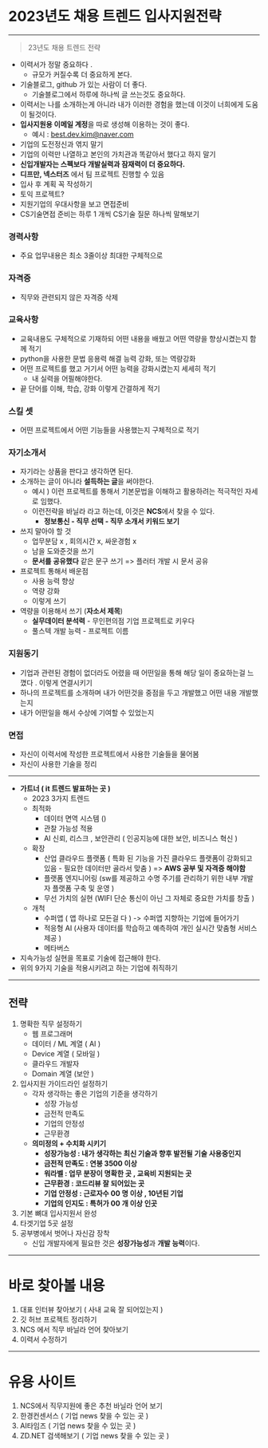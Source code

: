 # 2023년도 채용 트렌드 입사지원전략 

---

>23년도 채용 트렌드 전략 

- 이력서가 정말 중요하다 . 
  - 규모가 커질수록 더 중요하게 본다. 
- 기술블로그, github 가 있는 사람이 더 좋다. 
  - 기술블로그에서 하루에 하나씩 글 쓰는것도 중요하다. 
- 이력서는 나를 소개하는게 아니라 내가 이러한 경험을 했는데 이것이 너희에게 도움이 될것이다. 
- **입사지원용 이메일 계정**을 따로 생성해 이용하는 것이 좋다. 
  - 예시 : best.dev.kim@naver.com 
- 기업의 도전정신과 엮지 말기 
- 기업의 이력만 나열하고 본인의 가치관과 똑같아서 했다고 하지 말기 
- **신입개발자는 스펙보다 개발실력과 잠재력이 더 중요하다.** 
- **디프만, 넥스터즈** 에서 팀 프로젝트 진행할 수 있음 
- 입사 후 계획 꼭 작성하기 
- 토익 프로젝트?
- 지원기업의 우대사항을 보고 면접준비 
- CS기술면접 준비는 하루 1 개씩 CS기술 질문 하나씩 말해보기 

### 경력사항

- 주요 업무내용은 최소 3줄이상 최대한 구체적으로 

### 자격증

- 직무와 관련되지 않은 자격증 삭제 

### 교육사항

- 교육내용도 구체적으로 기재하되 어떤 내용을 배웠고 어떤 역량을 향상시켰는지 함께 적기 
- python을 사용한 문법 응용력 해결 능력 강화, 또는 역량강화 
- 어떤 프로젝트를 했고 거기서 어떤 능력을 강화시켰는지 세세히 적기 
  - 내 실력을 어필해야한다. 
- 끝 단어를 이해, 학습, 강화 이렇게 간결하게 적기 

### 스킬 셋 

- 어떤 프로젝트에서  어떤 기능들을 사용했는지 구체적으로 적기 

### 자기소개서

- 자기라는 상품을 판다고 생각하면 된다. 
- 소개하는 글이 아니라 **설득하는 글**을 써야한다. 
  - 예시 ) 이런 프로젝트를 통해서 기본문법을 이해하고 활용하려는 적극적인 자세로 임했다. 
  - 이런전략을 바닐라 라고 하는데, 이것은 **NCS**에서 찾을 수 있다. 
    - **정보통신 - 직무 선택 - 직무 소개서 키워드 보기** 
- 쓰지 말아야 할 것 
  - 업무분담 x , 회의시간 x, 싸운경험 x 
  - 남을 도와준것을 쓰기 
  - **문서를 공유했다** 같은 문구 쓰기 => 플러터 개발 시 문서 공유 
- 프로젝트 통해서 배운점
  - 사용 능력 향상
  - 역량 강화 
  - 이렇게 쓰기 
- 역량을 이용해서 쓰기 (**자소서 제목**)
  - **실무데이터 분석력** - 무인편의점 기업 프로젝트로 키우다 
  - 풀스텍 개발 능력 - 프로젝트 이름

### 지원동기 

- 기업과 관련된 경험이 없더라도 어렸을 때 어떤일을 통해 해당 일이 중요하는걸 느꼈다 . 이렇게 연결시키기 
- 하나의 프로젝트를 소개하며 내가 어떤것을 중점을 두고 개발했고 어떤 내용 개발했는지 
- 내가 어떤일을 해서 수상에 기여할 수 있었는지 

### 면접 

- 자신이 이력서에 작성한 프로젝트에서 사용한 기술들을 물어봄 
- 자신이 사용한 기술을 정리 

---

- **가트너 ( it 트렌드 발표하는 곳 )**
  - 2023 3가지 트렌드 
  - 최적화
    - 데이터 면역 시스템 ()
    - 관찰 가능성 적용
    - AI 신뢰, 리스크 , 보안관리 ( 인공지능에 대한 보안, 비즈니스 혁신 )
  - 확장
    - 산업 클라우드 플랫폼 ( 특화 된 기능을 가진 클라우드 플랫폼이 강화되고 있음 - 필요한 데이터만 골라서 맞춤 ) => **AWS 공부 및 자격증 해야함** 
    - 플랫폼 엔지니어링 (sw를 제공하고 수명 주기를 관리하기 위한 내부 개발자 플랫폼 구축 및 운영 )
    - 무선 가치의 실현 (WIFI 단순 통신이 아닌 그 자체로 중요한 가치를 창출 )
  - 개척
    - 수퍼앱 ( 앱 하나로 모든걸 다 ) -> 수퍼앱 지향하는 기업에 들어가기 
    - 적응형 AI (사용자 데이터를 학습하고 예측하여 개인 실시간 맞춤형 서비스 제공 )
    - 메타버스 
- 지속가능성 실현을 목표로 기술에 접근해야 한다. 
- 위의 9가지 기술을 적용시키려고 하는 기업에 취직하기 

---

## 전략

1. 명확한 직무 설정하기
   - 웹 프로그래머
   - 데이터 / ML 계열 ( AI )
   - Device 계열 ( 모바일 )
   - 클라우드 개발자 
   - Domain 계열 (보안 )
2. 입사지원 가이드라인 설정하기 
   - 각자 생각하는 좋은 기업의 기준을 생각하기 
     - 성장 가능성 
     - 금전적 만족도 
     - 기업의 안정성
     - 근무환경 
   - **의미정의 + 수치화 시키기** 
     - **성장가능성 : 내가 생각하는 최신 기술과 향후 발전될 기술 사용중인지** 
     - **금전적 만족도 : 연봉 3500 이상** 
     - **워라벨 : 업무 분장이 명확한 곳 , 교육비 지원되는 곳** 
     - **근무환경 :  코드리뷰 잘 되어있는 곳** 
     - **기업 안정성 : 근로자수 00 명 이상 , 10년된 기업** 
     - **기업의 인지도 : 특허가 00 개 이상 인곳** 
3. 기본 뼈대 입사지원서 완성
4. 타겟기업 5곳 설정
5. 공부병에서 벗어나 자신감 장착 
   - 신입 개발자에게 필요한 것은 **성장가능성**과 **개발 능력**이다. 

---

# 바로 찾아볼 내용 

1. 대표 인터뷰 찾아보기 ( 사내 교육 잘 되어있는지 )
2. 깃 허브 프로젝트 정리하기 
3. NCS 에서 직무 바닐라 언어 찾아보기 
4. 이력서 수정하기 



---

# 유용 사이트 

1. NCS에서 직무지원에 좋은 추천 바닐라 언어 보기 
2. 한경컨센서스 ( 기업 news 찾을 수 있는 곳 )
3. AI타임즈 ( 기업 news 찾을 수 있는 곳 )
4. ZD.NET 검색해보기  ( 기업 news 찾을 수 있는 곳 )

